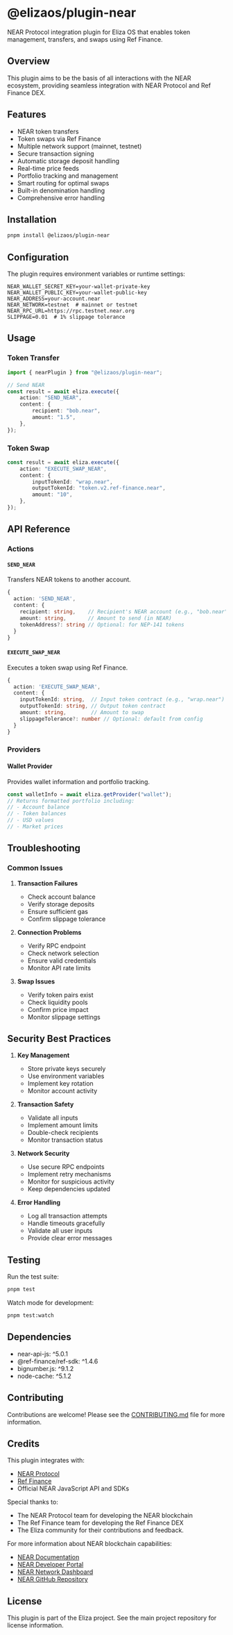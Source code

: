 # @elizaos/plugin-near

NEAR Protocol integration plugin for Eliza OS that enables token management, transfers, and swaps using Ref Finance.

## Overview

This plugin aims to be the basis of all interactions with the NEAR ecosystem, providing seamless integration with NEAR Protocol and Ref Finance DEX.

## Features

- NEAR token transfers
- Token swaps via Ref Finance
- Multiple network support (mainnet, testnet)
- Secure transaction signing
- Automatic storage deposit handling
- Real-time price feeds
- Portfolio tracking and management
- Smart routing for optimal swaps
- Built-in denomination handling
- Comprehensive error handling

## Installation

```bash
pnpm install @elizaos/plugin-near
```

## Configuration

The plugin requires environment variables or runtime settings:

```env
NEAR_WALLET_SECRET_KEY=your-wallet-private-key
NEAR_WALLET_PUBLIC_KEY=your-wallet-public-key
NEAR_ADDRESS=your-account.near
NEAR_NETWORK=testnet  # mainnet or testnet
NEAR_RPC_URL=https://rpc.testnet.near.org
SLIPPAGE=0.01  # 1% slippage tolerance
```

## Usage

### Token Transfer

```typescript
import { nearPlugin } from "@elizaos/plugin-near";

// Send NEAR
const result = await eliza.execute({
    action: "SEND_NEAR",
    content: {
        recipient: "bob.near",
        amount: "1.5",
    },
});
```

### Token Swap

```typescript
const result = await eliza.execute({
    action: "EXECUTE_SWAP_NEAR",
    content: {
        inputTokenId: "wrap.near",
        outputTokenId: "token.v2.ref-finance.near",
        amount: "10",
    },
});
```

## API Reference

### Actions

#### `SEND_NEAR`

Transfers NEAR tokens to another account.

```typescript
{
  action: 'SEND_NEAR',
  content: {
    recipient: string,    // Recipient's NEAR account (e.g., "bob.near")
    amount: string,       // Amount to send (in NEAR)
    tokenAddress?: string // Optional: for NEP-141 tokens
  }
}
```

#### `EXECUTE_SWAP_NEAR`

Executes a token swap using Ref Finance.

```typescript
{
  action: 'EXECUTE_SWAP_NEAR',
  content: {
    inputTokenId: string,  // Input token contract (e.g., "wrap.near")
    outputTokenId: string, // Output token contract
    amount: string,        // Amount to swap
    slippageTolerance?: number // Optional: default from config
  }
}
```

### Providers

#### Wallet Provider

Provides wallet information and portfolio tracking.

```typescript
const walletInfo = await eliza.getProvider("wallet");
// Returns formatted portfolio including:
// - Account balance
// - Token balances
// - USD values
// - Market prices
```

## Troubleshooting

### Common Issues

1. **Transaction Failures**

    - Check account balance
    - Verify storage deposits
    - Ensure sufficient gas
    - Confirm slippage tolerance

2. **Connection Problems**

    - Verify RPC endpoint
    - Check network selection
    - Ensure valid credentials
    - Monitor API rate limits

3. **Swap Issues**
    - Verify token pairs exist
    - Check liquidity pools
    - Confirm price impact
    - Monitor slippage settings

## Security Best Practices

1. **Key Management**

    - Store private keys securely
    - Use environment variables
    - Implement key rotation
    - Monitor account activity

2. **Transaction Safety**

    - Validate all inputs
    - Implement amount limits
    - Double-check recipients
    - Monitor transaction status

3. **Network Security**

    - Use secure RPC endpoints
    - Implement retry mechanisms
    - Monitor for suspicious activity
    - Keep dependencies updated

4. **Error Handling**
    - Log all transaction attempts
    - Handle timeouts gracefully
    - Validate all user inputs
    - Provide clear error messages

## Testing

Run the test suite:

```bash
pnpm test
```

Watch mode for development:

```bash
pnpm test:watch
```

## Dependencies

- near-api-js: ^5.0.1
- @ref-finance/ref-sdk: ^1.4.6
- bignumber.js: ^9.1.2
- node-cache: ^5.1.2

## Contributing

Contributions are welcome! Please see the [CONTRIBUTING.md](CONTRIBUTING.md) file for more information.

## Credits

This plugin integrates with:

- [NEAR Protocol](https://near.org/)
- [Ref Finance](https://ref.finance/)
- Official NEAR JavaScript API and SDKs

Special thanks to:

- The NEAR Protocol team for developing the NEAR blockchain
- The Ref Finance team for developing the Ref Finance DEX
- The Eliza community for their contributions and feedback.

For more information about NEAR blockchain capabilities:

- [NEAR Documentation](https://docs.near.org/)
- [NEAR Developer Portal](https://near.org/developers)
- [NEAR Network Dashboard](https://nearscan.io/)
- [NEAR GitHub Repository](https://github.com/nearprotocol/near-api-js)

## License

This plugin is part of the Eliza project. See the main project repository for license information.
